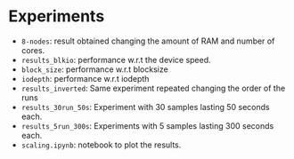 # Experiments

- `8-nodes`: result obtained changing the amount of RAM and number of cores.
- `results_blkio`: performance w.r.t the device speed.
- `block_size`: performance w.r.t blocksize
- `iodepth`: performance w.r.t iodepth
- `results_inverted`: Same experiment repeated changing the order of the runs
- `results_30run_50s`: Experiment with 30 samples lasting 50 seconds each.
- `results_5run_300s`: Experiments with 5 samples lasting 300 seconds each.
- `scaling.ipynb`: notebook to plot the results.
